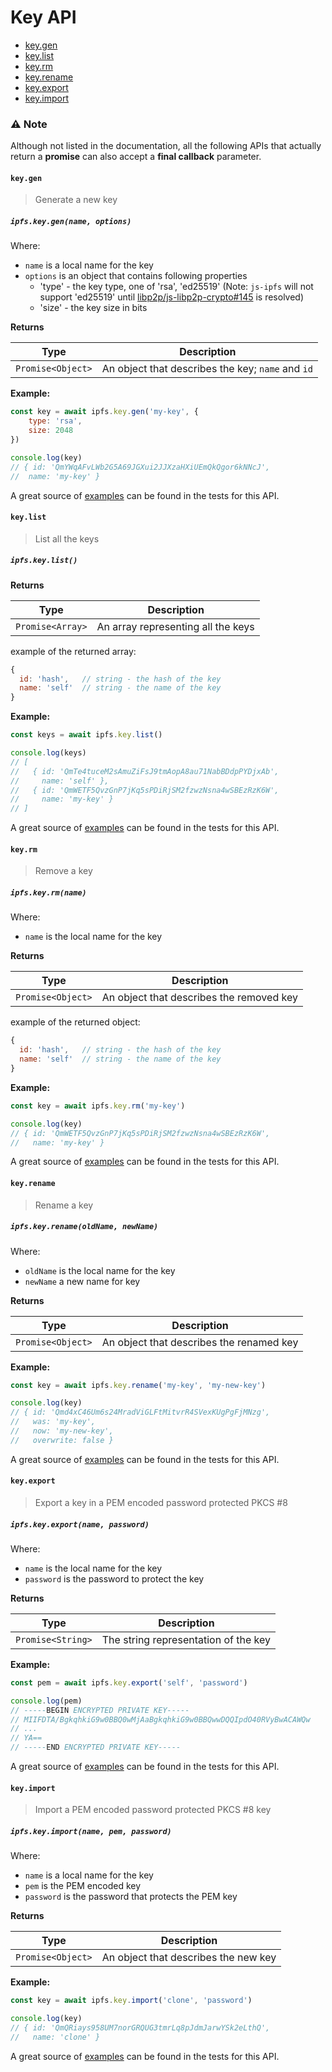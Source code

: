 # Key API

* [key.gen](#keygen)
* [key.list](#keylist)
* [key.rm](#keyrm)
* [key.rename](#keyrename)
* [key.export](#keyexport)
* [key.import](#keyimport)

### ⚠️ Note
Although not listed in the documentation, all the following APIs that actually return a **promise** can also accept a **final callback** parameter.

#### `key.gen`

> Generate a new key

##### `ipfs.key.gen(name, options)`

Where:

- `name` is a local name for the key
- `options` is an object that contains following properties
  - 'type' - the key type, one of 'rsa', 'ed25519' (Note: `js-ipfs` will not support 'ed25519' until [libp2p/js-libp2p-crypto#145](https://github.com/libp2p/js-libp2p-crypto/issues/145) is resolved)
  - 'size' - the key size in bits

**Returns**

| Type | Description |
| -------- | -------- |
| `Promise<Object>` | An object that describes the key; `name` and `id` |

**Example:**

```JavaScript
const key = await ipfs.key.gen('my-key', {
    type: 'rsa',
    size: 2048
})

console.log(key)
// { id: 'QmYWqAFvLWb2G5A69JGXui2JJXzaHXiUEmQkQgor6kNNcJ',
//  name: 'my-key' }
```

A great source of [examples][] can be found in the tests for this API.

#### `key.list`

> List all the keys

##### `ipfs.key.list()`

**Returns**

| Type | Description |
| -------- | -------- |
| `Promise<Array>` | An array representing all the keys |

example of the returned array:

```js
{
  id: 'hash',   // string - the hash of the key
  name: 'self'  // string - the name of the key
}
```

**Example:**

```JavaScript
const keys = await ipfs.key.list()

console.log(keys)
// [
//   { id: 'QmTe4tuceM2sAmuZiFsJ9tmAopA8au71NabBDdpPYDjxAb',
//     name: 'self' },
//   { id: 'QmWETF5QvzGnP7jKq5sPDiRjSM2fzwzNsna4wSBEzRzK6W',
//     name: 'my-key' }
// ]
```

A great source of [examples][] can be found in the tests for this API.

#### `key.rm`

> Remove a key

##### `ipfs.key.rm(name)`

Where:
- `name` is the local name for the key

**Returns**

| Type | Description |
| -------- | -------- |
| `Promise<Object>` | An object that describes the removed key |

example of the returned object:

```js
{
  id: 'hash',   // string - the hash of the key
  name: 'self'  // string - the name of the key
}
```

**Example:**

```JavaScript
const key = await ipfs.key.rm('my-key')

console.log(key)
// { id: 'QmWETF5QvzGnP7jKq5sPDiRjSM2fzwzNsna4wSBEzRzK6W',
//   name: 'my-key' }
```

A great source of [examples][] can be found in the tests for this API.

#### `key.rename`

> Rename a key

##### `ipfs.key.rename(oldName, newName)`

Where:
- `oldName` is the local name for the key
- `newName` a new name for key

**Returns**

| Type | Description |
| -------- | -------- |
| `Promise<Object>` | An object that describes the renamed key |

**Example:**

```JavaScript
const key = await ipfs.key.rename('my-key', 'my-new-key')

console.log(key)
// { id: 'Qmd4xC46Um6s24MradViGLFtMitvrR4SVexKUgPgFjMNzg',
//   was: 'my-key',
//   now: 'my-new-key',
//   overwrite: false }
```

A great source of [examples][] can be found in the tests for this API.

#### `key.export`

> Export a key in a PEM encoded password protected PKCS #8

##### `ipfs.key.export(name, password)`

Where:
- `name` is the local name for the key
- `password` is the password to protect the key

**Returns**

| Type | Description |
| -------- | -------- |
| `Promise<String>` | The string representation of the key |

**Example:**

```JavaScript
const pem = await ipfs.key.export('self', 'password')

console.log(pem)
// -----BEGIN ENCRYPTED PRIVATE KEY-----
// MIIFDTA/BgkqhkiG9w0BBQ0wMjAaBgkqhkiG9w0BBQwwDQQIpdO40RVyBwACAWQw
// ...
// YA==
// -----END ENCRYPTED PRIVATE KEY-----
```

A great source of [examples][] can be found in the tests for this API.

#### `key.import`

> Import a PEM encoded password protected PKCS #8 key

##### `ipfs.key.import(name, pem, password)`

Where:
- `name` is a local name for the key
- `pem` is the PEM encoded key
- `password` is the password that protects the PEM key

**Returns**

| Type | Description |
| -------- | -------- |
| `Promise<Object>` | An object that describes the new key |

**Example:**

```JavaScript
const key = await ipfs.key.import('clone', 'password')

console.log(key)
// { id: 'QmQRiays958UM7norGRQUG3tmrLq8pJdmJarwYSk2eLthQ',
//   name: 'clone' }
```

A great source of [examples][] can be found in the tests for this API.

[examples]: https://github.com/ipfs/interface-ipfs-core/blob/master/src/key
